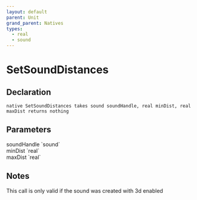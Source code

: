 ```yaml
---
layout: default
parent: Unit
grand_parent: Natives
types:
  - real
  - sound
---
```


# SetSoundDistances

## Declaration

```
native SetSoundDistances takes sound soundHandle, real minDist, real maxDist returns nothing
```

## Parameters
<dl>
  <dt>soundHandle `sound`</dt>
  <dd></dd>

  <dt>minDist `real`</dt>
  <dd></dd>

  <dt>maxDist `real`</dt>
  <dd></dd>
</dl>

## Notes 
This call is only valid if the sound was created with 3d enabled
